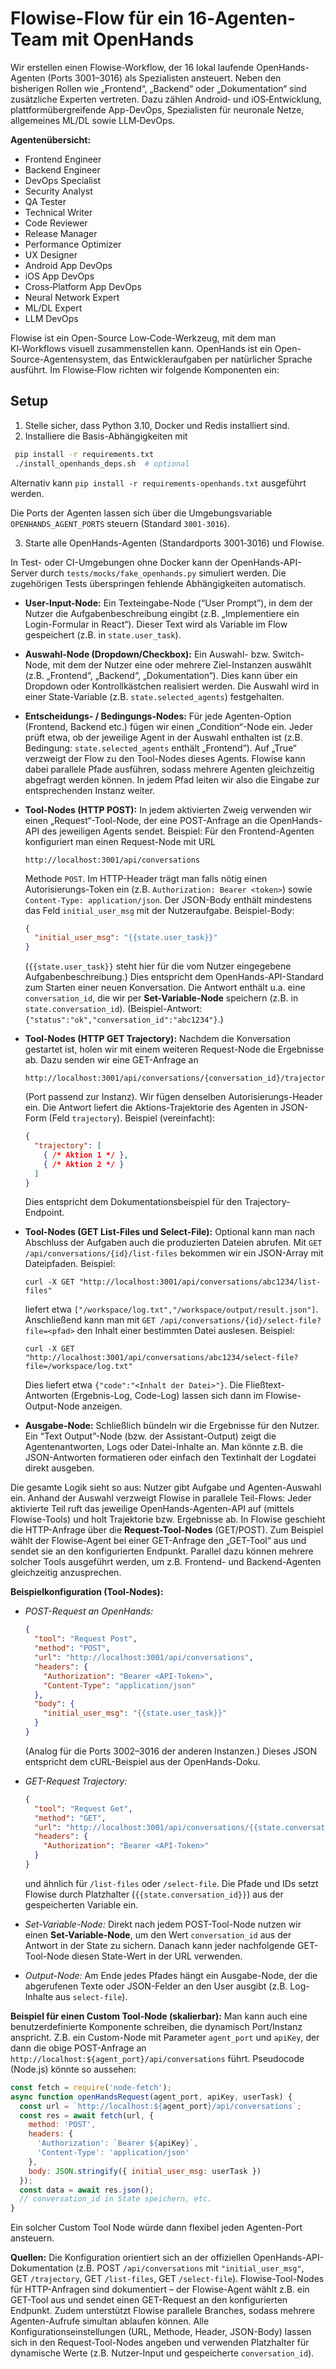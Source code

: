 
# Flowise-Flow für ein 16‑Agenten-Team mit OpenHands

Wir erstellen einen Flowise-Workflow, der 16 lokal laufende OpenHands-Agenten (Ports 3001–3016) als Spezialisten ansteuert. Neben den bisherigen Rollen wie „Frontend“, „Backend“ oder „Dokumentation“ sind zusätzliche Experten vertreten. Dazu zählen Android‑ und iOS‑Entwicklung, plattformübergreifende App-DevOps, Spezialisten für neuronale Netze, allgemeines ML/DL sowie LLM‑DevOps.

**Agentenübersicht:**

- Frontend Engineer
- Backend Engineer
- DevOps Specialist
- Security Analyst
- QA Tester
- Technical Writer
- Code Reviewer
- Release Manager
- Performance Optimizer
- UX Designer
- Android App DevOps
- iOS App DevOps
- Cross‑Platform App DevOps
- Neural Network Expert
- ML/DL Expert
- LLM DevOps

Flowise ist ein Open-Source Low‑Code-Werkzeug, mit dem man KI‑Workflows visuell zusammenstellen kann. OpenHands ist ein Open-Source-Agentensystem, das Entwickleraufgaben per natürlicher Sprache ausführt. Im Flowise‑Flow richten wir folgende Komponenten ein:

## Setup

1. Stelle sicher, dass Python 3.10, Docker und Redis installiert sind.
2. Installiere die Basis-Abhängigkeiten mit

 ```bash
  pip install -r requirements.txt
  ./install_openhands_deps.sh  # optional
  ```


   Alternativ kann `pip install -r requirements-openhands.txt` ausgeführt werden.

   Die Ports der Agenten lassen sich über die Umgebungsvariable `OPENHANDS_AGENT_PORTS` steuern (Standard `3001-3016`).

3. Starte alle OpenHands-Agenten (Standardports 3001‑3016) und Flowise.

In Test- oder CI-Umgebungen ohne Docker kann der OpenHands-API-Server durch
`tests/mocks/fake_openhands.py` simuliert werden. Die zugehörigen Tests
überspringen fehlende Abhängigkeiten automatisch.


* **User-Input-Node:** Ein Texteingabe-Node (“User Prompt”), in dem der Nutzer die Aufgabenbeschreibung eingibt (z.B. „Implementiere ein Login-Formular in React“). Dieser Text wird als Variable im Flow gespeichert (z.B. in `state.user_task`).

* **Auswahl-Node (Dropdown/Checkbox):** Ein Auswahl- bzw. Switch-Node, mit dem der Nutzer eine oder mehrere Ziel-Instanzen auswählt (z.B. „Frontend“, „Backend“, „Dokumentation“). Dies kann über ein Dropdown oder Kontrollkästchen realisiert werden. Die Auswahl wird in einer State-Variable (z.B. `state.selected_agents`) festgehalten.

* **Entscheidungs- / Bedingungs-Nodes:** Für jede Agenten-Option (Frontend, Backend etc.) fügen wir einen „Condition“-Node ein. Jeder prüft etwa, ob der jeweilige Agent in der Auswahl enthalten ist (z.B. Bedingung: `state.selected_agents` enthält „Frontend“). Auf „True“ verzweigt der Flow zu den Tool-Nodes dieses Agents. Flowise kann dabei parallele Pfade ausführen, sodass mehrere Agenten gleichzeitig abgefragt werden können. In jedem Pfad leiten wir also die Eingabe zur entsprechenden Instanz weiter.

* **Tool-Nodes (HTTP POST):** In jedem aktivierten Zweig verwenden wir einen „Request“-Tool-Node, der eine POST-Anfrage an die OpenHands-API des jeweiligen Agents sendet. Beispiel: Für den Frontend-Agenten konfiguriert man einen Request-Node mit URL

  ```
  http://localhost:3001/api/conversations
  ```

  Methode `POST`. Im HTTP-Header trägt man falls nötig einen Autorisierungs-Token ein (z.B. `Authorization: Bearer <token>`) sowie `Content-Type: application/json`. Der JSON-Body enthält mindestens das Feld `initial_user_msg` mit der Nutzeraufgabe. Beispiel-Body:

  ```json
  {
    "initial_user_msg": "{{state.user_task}}"
  }
  ```

  (`{{state.user_task}}` steht hier für die vom Nutzer eingegebene Aufgabenbeschreibung.) Dies entspricht dem OpenHands-API-Standard zum Starten einer neuen Konversation. Die Antwort enthält u.a. eine `conversation_id`, die wir per **Set-Variable-Node** speichern (z.B. in `state.conversation_id`). (Beispiel-Antwort: `{"status":"ok","conversation_id":"abc1234"}`.)

* **Tool-Nodes (HTTP GET Trajectory):** Nachdem die Konversation gestartet ist, holen wir mit einem weiteren Request-Node die Ergebnisse ab. Dazu senden wir eine GET-Anfrage an

  ```
  http://localhost:3001/api/conversations/{conversation_id}/trajectory
  ```

  (Port passend zur Instanz). Wir fügen denselben Autorisierungs-Header ein. Die Antwort liefert die Aktions-Trajektorie des Agenten in JSON-Form (Feld `trajectory`). Beispiel (vereinfacht):

  ```json
  {
    "trajectory": [
      { /* Aktion 1 */ },
      { /* Aktion 2 */ }
    ]
  }
  ```

  Dies entspricht dem Dokumentationsbeispiel für den Trajectory-Endpoint.

* **Tool-Nodes (GET List-Files und Select-File):** Optional kann man nach Abschluss der Aufgaben auch die produzierten Dateien abrufen. Mit `GET /api/conversations/{id}/list-files` bekommen wir ein JSON-Array mit Dateipfaden. Beispiel:

  ```
  curl -X GET "http://localhost:3001/api/conversations/abc1234/list-files"
  ```

  liefert etwa `["/workspace/log.txt","/workspace/output/result.json"]`. Anschließend kann man mit `GET /api/conversations/{id}/select-file?file=<pfad>` den Inhalt einer bestimmten Datei auslesen. Beispiel:

  ```
  curl -X GET "http://localhost:3001/api/conversations/abc1234/select-file?file=/workspace/log.txt"
  ```

  Dies liefert etwa `{"code":"<Inhalt der Datei>"}`. Die Fließtext-Antworten (Ergebnis-Log, Code-Log) lassen sich dann im Flowise-Output-Node anzeigen.

* **Ausgabe-Node:** Schließlich bündeln wir die Ergebnisse für den Nutzer. Ein “Text Output”-Node (bzw. der Assistant-Output) zeigt die Agentenantworten, Logs oder Datei-Inhalte an. Man könnte z.B. die JSON-Antworten formatieren oder einfach den Textinhalt der Logdatei direkt ausgeben.

Die gesamte Logik sieht so aus: Nutzer gibt Aufgabe und Agenten-Auswahl ein. Anhand der Auswahl verzweigt Flowise in parallele Teil-Flows: Jeder aktivierte Teil ruft das jeweilige OpenHands-Agenten-API auf (mittels Flowise-Tools) und holt Trajektorie bzw. Ergebnisse ab. In Flowise geschieht die HTTP-Anfrage über die **Request-Tool-Nodes** (GET/POST). Zum Beispiel wählt der Flowise-Agent bei einer GET-Anfrage den „GET-Tool“ aus und sendet sie an den konfigurierten Endpunkt. Parallel dazu können mehrere solcher Tools ausgeführt werden, um z.B. Frontend- und Backend-Agenten gleichzeitig anzusprechen.

**Beispielkonfiguration (Tool-Nodes):**

* *POST-Request an OpenHands:*

  ```json
  {
    "tool": "Request Post",
    "method": "POST",
    "url": "http://localhost:3001/api/conversations",
    "headers": {
      "Authorization": "Bearer <API-Token>",
      "Content-Type": "application/json"
    },
    "body": {
      "initial_user_msg": "{{state.user_task}}"
    }
  }
  ```

  (Analog für die Ports 3002–3016 der anderen Instanzen.) Dieses JSON entspricht dem cURL-Beispiel aus der OpenHands-Doku.

* *GET-Request Trajectory:*

  ```json
  {
    "tool": "Request Get",
    "method": "GET",
    "url": "http://localhost:3001/api/conversations/{{state.conversation_id}}/trajectory",
    "headers": {
      "Authorization": "Bearer <API-Token>"
    }
  }
  ```

  und ähnlich für `/list-files` oder `/select-file`. Die Pfade und IDs setzt Flowise durch Platzhalter (`{{state.conversation_id}}`) aus der gespeicherten Variable ein.

* *Set-Variable-Node:* Direkt nach jedem POST-Tool-Node nutzen wir einen **Set-Variable-Node**, um den Wert `conversation_id` aus der Antwort in der State zu sichern. Danach kann jeder nachfolgende GET-Tool-Node diesen State-Wert in der URL verwenden.

* *Output-Node:* Am Ende jedes Pfades hängt ein Ausgabe-Node, der die abgerufenen Texte oder JSON-Felder an den User ausgibt (z.B. Log-Inhalte aus `select-file`).

**Beispiel für einen Custom Tool-Node (skalierbar):** Man kann auch eine benutzerdefinierte Komponente schreiben, die dynamisch Port/Instanz anspricht. Z.B. ein Custom-Node mit Parameter `agent_port` und `apiKey`, der dann die obige POST-Anfrage an `http://localhost:${agent_port}/api/conversations` führt. Pseudocode (Node.js) könnte so aussehen:

```js
const fetch = require('node-fetch');
async function openHandsRequest(agent_port, apiKey, userTask) {
  const url = `http://localhost:${agent_port}/api/conversations`;
  const res = await fetch(url, {
    method: 'POST',
    headers: {
      'Authorization': `Bearer ${apiKey}`,
      'Content-Type': 'application/json'
    },
    body: JSON.stringify({ initial_user_msg: userTask })
  });
  const data = await res.json();
  // conversation_id in State speichern, etc.
}
```

Ein solcher Custom Tool Node würde dann flexibel jeden Agenten-Port ansteuern.

**Quellen:** Die Konfiguration orientiert sich an der offiziellen OpenHands-API-Dokumentation (z.B. POST `/api/conversations` mit `"initial_user_msg"`, GET `/trajectory`, GET `/list-files`, GET `/select-file`). Flowise-Tool-Nodes für HTTP-Anfragen sind dokumentiert – der Flowise-Agent wählt z.B. ein GET-Tool aus und sendet einen GET-Request an den konfigurierten Endpunkt. Zudem unterstützt Flowise parallele Branches, sodass mehrere Agenten-Aufrufe simultan ablaufen können. Alle Konfigurationseinstellungen (URL, Methode, Header, JSON-Body) lassen sich in den Request-Tool-Nodes angeben und verwenden Platzhalter für dynamische Werte (z.B. Nutzer-Input und gespeicherte `conversation_id`).
